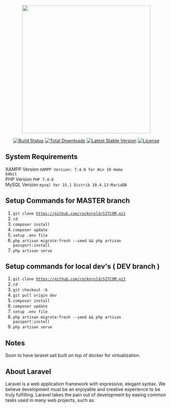 <p align="center"><a href="https://laravel.com" target="_blank"><img src="https://raw.githubusercontent.com/laravel/art/master/logo-lockup/5%20SVG/2%20CMYK/1%20Full%20Color/laravel-logolockup-cmyk-red.svg" width="400"></a></p>

<p align="center">
<a href="https://travis-ci.org/laravel/framework"><img src="https://travis-ci.org/laravel/framework.svg" alt="Build Status"></a>
<a href="https://packagist.org/packages/laravel/framework"><img src="https://img.shields.io/packagist/dt/laravel/framework" alt="Total Downloads"></a>
<a href="https://packagist.org/packages/laravel/framework"><img src="https://img.shields.io/packagist/v/laravel/framework" alt="Latest Stable Version"></a>
<a href="https://packagist.org/packages/laravel/framework"><img src="https://img.shields.io/packagist/l/laravel/framework" alt="License"></a>
</p>

## System Requirements
XAMPP Version <code>XAMPP Version: 7.4.8 for Win 10 Home 64bit</code><br>
PHP Version <code>PHP 7.4.8</code><br>
MySQL Version <code>mysql  Ver 15.1 Distrib 10.4.13-MariaDB</code><br>

## Setup Commands for MASTER branch

1. <code>git clone https://github.com/rocknrold/SITCOM.git </code>
2. <code>cd <project folder> </code>
3. <code>composer install</code>
4. <code>composer update</code>
5. <code>setup .env file</code>
6. <code>php artisan migrate:fresh --seed && php artisan passport:install</code>
7. <code>php artisan serve</code>

## Setup commands for local dev's ( DEV branch )

1. <code>git clone https://github.com/rocknrold/SITCOM.git </code>
2. <code>cd <project folder> </code>
3. <code>git checkout -b <branchName> </code>
4. <code>git pull origin dev </code>
5. <code>composer install</code>
6. <code>composer update</code>
7. <code>setup .env file</code>
8. <code>php artisan migrate:fresh --seed && php artisan passport:install</code>
9. <code>php artisan serve</code>

## Notes
Soon to have laravel sail built on top of docker for virtualization.

## About Laravel

Laravel is a web application framework with expressive, elegant syntax. We believe development must be an enjoyable and creative experience to be truly fulfilling. Laravel takes the pain out of development by easing common tasks used in many web projects, such as:
